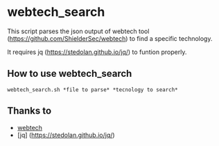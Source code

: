 # webtech_search

This script parses the json output of webtech tool (https://github.com/ShielderSec/webtech) to find a specific technology.

It requires jq (https://stedolan.github.io/jq/) to funtion properly.

## How to use webtech_search

```
webtech_search.sh *file to parse* *tecnology to search*
```


## Thanks to

* [webtech](https://github.com/ShielderSec/webtech)
* [jq] (https://stedolan.github.io/jq/)

